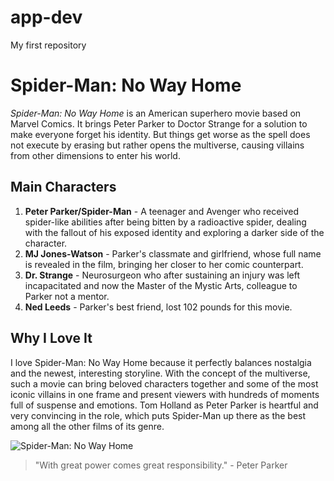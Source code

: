 # app-dev
My first repository

# Spider-Man: No Way Home

*Spider-Man: No Way Home* is an American superhero movie based on Marvel Comics. It brings Peter Parker to Doctor Strange for a solution to make everyone forget his identity. But things get worse as the spell does not execute by erasing but rather opens the multiverse, causing villains from other dimensions to enter his world.

## Main Characters
1. **Peter Parker/Spider-Man** - A teenager and Avenger who received spider-like abilities after being bitten by a radioactive spider, dealing with the fallout of his exposed identity and exploring a darker side of the character.
2. **MJ Jones-Watson** - Parker's classmate and girlfriend, whose full name is revealed in the film, bringing her closer to her comic counterpart.
3. **Dr. Strange** - Neurosurgeon who after sustaining an injury was left incapacitated and now the Master of the Mystic Arts, colleague to Parker not a mentor.
4. **Ned Leeds** - Parker's best friend, lost 102 pounds for this movie.

## Why I Love It
I love Spider-Man: No Way Home because it perfectly balances nostalgia and the newest, interesting storyline. With the concept of the multiverse, such a movie can bring beloved characters together and some of the most iconic villains in one frame and present viewers with hundreds of moments full of suspense and emotions. Tom Holland as Peter Parker is heartful and very convincing in the role, which puts Spider-Man up there as the best among all the other films of its genre.

![Spider-Man: No Way Home](https://upload.wikimedia.org/wikipedia/en/0/00/Spider-Man_No_Way_Home_poster.jpg)


> "With great power comes great responsibility." - Peter Parker
